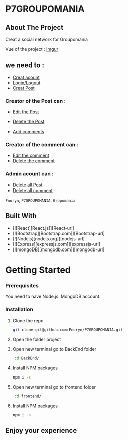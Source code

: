 # P7GROUPOMANIA

## About The Project

Creat a social network for Groupomania

Vue of the project :
[Imgur](https://i.imgur.com/1NnzLWE.jpg)
## we need to :

* [Creat acount]()
* [Login/Logout]()
* [Creat Post]()
### Creator of the Post can :
* [Edit the Post]()
* [Delete the Post]()

* [Add comments]()
### Creator of the comment can : 
* [Edit the comment]()
* [Delete the comment]()
### Admin acount can :
* [Delete all Post]()
* [Delete all comment]()

 `Fnoryn`, `P7GROUPOMANIA`, `Gropomania`

## Built With

* [![React][React.js]][React-url]
* [![Bootstrap][Bootstrap.com]][Bootstrap-url]
* [![Nodejs][nodejs.org]][nodejs-url]
* [![Express][expressjs.com]][expressjs-url]
* [![mongoDB][mongodb.com]][mongodb-url]

# Getting Started
### Prerequisites

You need to have Node.js.
MongoDB account.
### Installation

1. Clone the repo
   ```sh
   git clone git@github.com:Fnoryn/P7GROUPOMANIA.git
   ```
2. Open the folder project

3. Open new terminal go to BackEnd folder 
```sh
    cd BackEnd/
```
4. Install NPM packages
   ```sh
   npm i -s
   ```
5. Open new terminal go to frontend folder 
```sh
    cd frontend/
```
6. Install NPM packages
   ```sh
   npm i -s
   ```

## Enjoy your experience 